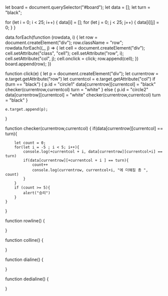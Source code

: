 let board = document.querySelector("#board");
let data = [];
let turn = "black";

for (let i = 0; i < 25; i++) {
    data[i] = [];
    for (let j = 0; j < 25; j++) {
        data[i][j] = 0;
    }
}

data.forEach(function (rowdata, i) {
    let row = document.createElement("div");
    row.className = "row";
    rowdata.forEach((_, j) => {
        let cell = document.createElement("div");
        cell.setAttribute("class", "cell");
        cell.setAttribute("row", i);
        cell.setAttribute("col", j);
        cell.onclick = click;
        row.append(cell);
    })
    board.append(row);
})

function click(e) {
    let p = document.createElement("div");
    let currentrow = e.target.getAttribute("row")
    let currentcol = e.target.getAttribute("col")
    if (turn == "black") {
        p.id = "circle1"
        data[currentrow][currentcol] = "black"
        checker(currentrow,currentcol)
        turn = "white"
    } else {
        p.id = "circle2"
        data[currentrow][currentcol] = "white"
        checker(currentrow,currentcol)
        turn = "black"
    }

    e.target.append(p);
    
}

function checker(currentrow,currentcol) {
    if(data[currentrow][currentcol] == turn){
        
        let count = 0;
        for(let i = -5 ; i < 5; i++){
            console.log(+currentcol + i, data[currentrow][currentcol+i] == turn)
            if(data[currentrow][+currentcol + i ] == turn){
                count++
                console.log(currentrow, currentcol+i, "에 더해짐 총 ", count)
            }
        }
        if (count >= 5){
            alert("승리")
        }
    }
}


function rowline() {
    
}

function colline() {

}

function dialine() {

}

function dedialine() {

}
